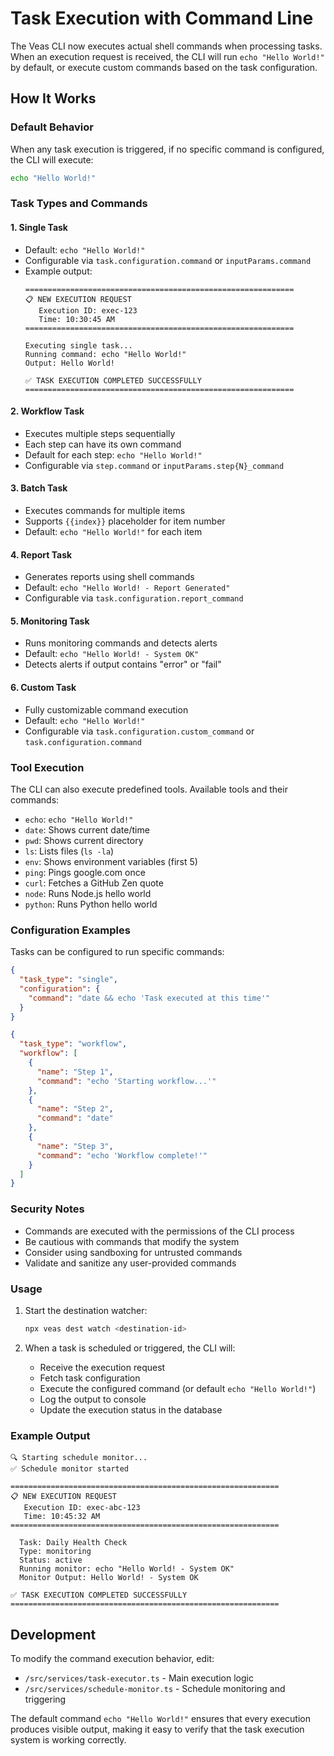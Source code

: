 # Task Execution with Command Line

The Veas CLI now executes actual shell commands when processing tasks. When an execution request is received, the CLI will run `echo "Hello World!"` by default, or execute custom commands based on the task configuration.

## How It Works

### Default Behavior
When any task execution is triggered, if no specific command is configured, the CLI will execute:
```bash
echo "Hello World!"
```

### Task Types and Commands

#### 1. Single Task
- Default: `echo "Hello World!"`
- Configurable via `task.configuration.command` or `inputParams.command`
- Example output:
  ```
  ============================================================
  📋 NEW EXECUTION REQUEST
     Execution ID: exec-123
     Time: 10:30:45 AM
  ============================================================

  Executing single task...
  Running command: echo "Hello World!"
  Output: Hello World!
  
  ✅ TASK EXECUTION COMPLETED SUCCESSFULLY
  ============================================================
  ```

#### 2. Workflow Task
- Executes multiple steps sequentially
- Each step can have its own command
- Default for each step: `echo "Hello World!"`
- Configurable via `step.command` or `inputParams.step{N}_command`

#### 3. Batch Task
- Executes commands for multiple items
- Supports `{{index}}` placeholder for item number
- Default: `echo "Hello World!"` for each item

#### 4. Report Task
- Generates reports using shell commands
- Default: `echo "Hello World! - Report Generated"`
- Configurable via `task.configuration.report_command`

#### 5. Monitoring Task
- Runs monitoring commands and detects alerts
- Default: `echo "Hello World! - System OK"`
- Detects alerts if output contains "error" or "fail"

#### 6. Custom Task
- Fully customizable command execution
- Default: `echo "Hello World!"`
- Configurable via `task.configuration.custom_command` or `task.configuration.command`

### Tool Execution

The CLI can also execute predefined tools. Available tools and their commands:

- `echo`: `echo "Hello World!"`
- `date`: Shows current date/time
- `pwd`: Shows current directory
- `ls`: Lists files (`ls -la`)
- `env`: Shows environment variables (first 5)
- `ping`: Pings google.com once
- `curl`: Fetches a GitHub Zen quote
- `node`: Runs Node.js hello world
- `python`: Runs Python hello world

### Configuration Examples

Tasks can be configured to run specific commands:

```json
{
  "task_type": "single",
  "configuration": {
    "command": "date && echo 'Task executed at this time'"
  }
}
```

```json
{
  "task_type": "workflow",
  "workflow": [
    {
      "name": "Step 1",
      "command": "echo 'Starting workflow...'"
    },
    {
      "name": "Step 2", 
      "command": "date"
    },
    {
      "name": "Step 3",
      "command": "echo 'Workflow complete!'"
    }
  ]
}
```

### Security Notes

- Commands are executed with the permissions of the CLI process
- Be cautious with commands that modify the system
- Consider using sandboxing for untrusted commands
- Validate and sanitize any user-provided commands

### Usage

1. Start the destination watcher:
   ```bash
   npx veas dest watch <destination-id>
   ```

2. When a task is scheduled or triggered, the CLI will:
   - Receive the execution request
   - Fetch task configuration
   - Execute the configured command (or default `echo "Hello World!"`)
   - Log the output to console
   - Update the execution status in the database

### Example Output

```
🔍 Starting schedule monitor...
✅ Schedule monitor started

============================================================
📋 NEW EXECUTION REQUEST
   Execution ID: exec-abc-123
   Time: 10:45:32 AM
============================================================

  Task: Daily Health Check
  Type: monitoring
  Status: active
  Running monitor: echo "Hello World! - System OK"
  Monitor Output: Hello World! - System OK

✅ TASK EXECUTION COMPLETED SUCCESSFULLY
============================================================
```

## Development

To modify the command execution behavior, edit:
- `/src/services/task-executor.ts` - Main execution logic
- `/src/services/schedule-monitor.ts` - Schedule monitoring and triggering

The default command `echo "Hello World!"` ensures that every execution produces visible output, making it easy to verify that the task execution system is working correctly.